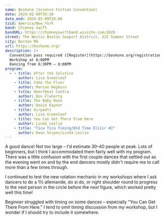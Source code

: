 ```yaml
---
name: Boskone (Science Fiction Convention)
date: 2024-02-09T18:30
date_end: 2024-02-09T20:00
tzid: America/New_York
band: Chimney Swift
bandURL: https://chimneyswiftband.wixsite.com/2020
street: The Westin Boston Seaport District, 425 Summer Street
city: Boston MA
url: https://boskone.org/
description: |+
  Convention pass required ([Register](https://boskone.org/registration/buy-a-membership/))  
  Workshop at 6:00PM  
  Dancing from 6:30PM – 8:00PM
program:
  - - title: After the Solstice
      author: Lisa Greenleaf
    - title: Coke the Floor
      author: Marian Hepburn
    - title: Heartbeat Contra
      author: Don Flaherty
    - title: The Baby Rose
      author: David Kaynor
    - title: Airpants
      author: Lisa Greenleaf
    - title: You Can Get There From Here
      author: Linda Leslie
    - title: "Tica Tica Timing/Old Time Elixir #2"
      author: Dean Snipes/Linda Leslie 
---
```


A good dance! Not too large – I'd estimate 30–40 people at peak. Lots of beginners, but I think I accommodated them fairly well with my program. There was a little confusion with the first couple dances that settled out as the evening went on and by the end dancers mostly didn't require me to call more than a few times through.

I continued to test the new rotation mechanic in my workshops where I ask dancers to do a 1½ allemande, do si do, or right shoulder round to progress to the next person in the circle before the next figure, which worked pretty well this time!

Beginner struggled with timing on some dances – especially "You Can Get There From Here." I tend to omit timing discussion from my workshop, but I wonder if I should try to include it somewhere.
